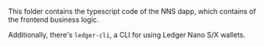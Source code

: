 This folder contains the typescript code of the NNS dapp, which contains of the frontend business logic.

Additionally, there's `ledger-cli`, a CLI for using Ledger Nano S/X wallets.
